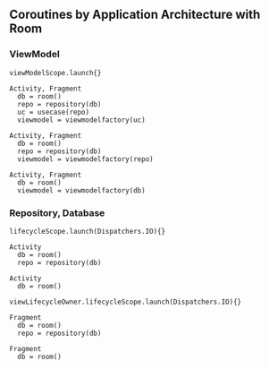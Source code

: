 ## Coroutines by Application Architecture with Room

### ViewModel
`viewModelScope.launch{}`
```
Activity, Fragment
  db = room()
  repo = repository(db)
  uc = usecase(repo)
  viewmodel = viewmodelfactory(uc)
```

```
Activity, Fragment
  db = room()
  repo = repository(db)
  viewmodel = viewmodelfactory(repo)
```

```
Activity, Fragment
  db = room()
  viewmodel = viewmodelfactory(db)
```

### Repository, Database

`lifecycleScope.launch(Dispatchers.IO){}`
```
Activity
  db = room()
  repo = repository(db)
```
```
Activity
  db = room()
```
`viewLifecycleOwner.lifecycleScope.launch(Dispatchers.IO){}`
```
Fragment
  db = room()
  repo = repository(db)
```
```
Fragment
  db = room()
```





